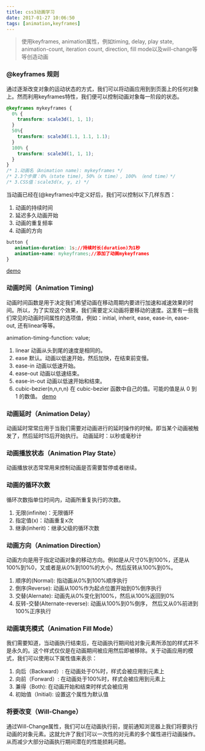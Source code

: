 ```yaml
---
title: css3动画学习
date: 2017-01-27 10:06:50
tags: [animation,keyframes]
---
```

> 使用keyframes, animation属性，例如timing, delay, play state, animation-count, iteration count, direction, fill mode以及will-change等等创造动画

<!-- more -->

### @keyframes 规则
通过逐渐改变对象的运动状态的方式，我们可以将动画应用到到页面上的任何对象上。然而利用keyframes特性，我们便可以控制动画对象每一阶段的状态。
```css
@keyframes mykeyframes {
  0% {
    transform: scale3d(1, 1, 1);
  }
  50%{
    transform: scale3d(1.1, 1.1, 1.1);
  }
  100% {
    transform: scale3d(1, 1, 1);
  }
}
/* 1.动画名（Animation name): mykeyframes */
/* 2.3个步骤：0%（state time), 50%（x time）, 100% （end time）*/
/* 3.CSS值：scale3d(x, y, z) */
```
当动画已经在(@keyframes)中定义好后，我们可以控制以下几样东西：
1. 动画的持续时间
2. 延迟多久动画开始
3. 动画的重复频率
4. 动画的方向
```css
button {
   animation-duration: 1s;//持续时长(duration)为1秒
   animation-name: mykeyframes;//添加了动画mykeyframes
}
```
[demo](http://codepen.io/lcq0202/pen/wJagdZ)

### 动画时间（Animation Timing)
动画时间函数是用于决定我们希望动画在移动周期内要进行加速和减速效果的时间。所以，为了实现这个效果，我们需要定义动画将要移动的速度。这里有一些我们常见的动画时间属性的选项值，例如：initial, inherit, ease, ease-in, ease-out, 还有linear等等。

animation-timing-function: value;

1. linear 动画从头到尾的速度是相同的。
2. ease 默认。动画以低速开始，然后加快，在结束前变慢。
3. ease-in 动画以低速开始。
4. ease-out 动画以低速结束。
5. ease-in-out 动画以低速开始和结束。
6. cubic-bezier(n,n,n,n) 在 cubic-bezier 函数中自己的值。可能的值是从 0 到 1 的数值。
[demo](http://codepen.io/lcq0202/pen/zZGNLz)

### 动画延时（Animation Delay）
动画延时常常应用于当我们需要对动画进行的延时操作的时候。即当某个动画被触发了，然后延时1S后开始执行。
动画延时：以秒或毫秒计

### 动画播放状态（Animation Play State）
动画播放状态常常用来控制动画是否需要暂停或者继续。

### 动画的循环次数
循环次数指单位时间内，动画所重复执行的次数。
1. 无限(infinite)：无限循环
2. 指定值(x)：动画重复x次
3. 继承(inherit)：继承父级的循环次数

### 动画方向（Animation Direction）
动画方向是用于指定动画对象的移动方向。例如是从尺寸0%到100%，还是从100%到%0，又或者是从0%到100%的大小，然后反转从100%到0%。
1. 顺序的(Normal): 指动画从0%到100%顺序执行
2. 倒序(Reverse): 动画从100%作为起点位置开始到0%倒序执行
3. 交替(Alernate): 动画先从0%变化到100%，然后从100%返回到0%
4. 反转-交替(Alternate-reverse): 动画从100%到0%倒序， 然后又从0%前进到100%正序执行

### 动画填充模式（Animation Fill Mode）
我们需要知道，当动画执行结束后，在动画执行期间给对象元素所添加的样式并不是永久的。这个样式仅仅是在动画期间被应用然后即被移除。关于动画应用的模式，我们可以使用以下属性值来表示：
1. 向后（Backward）: 在动画处于0%时，样式会被应用到元素上
2. 向前（Forward）: 在动画处于100%时，样式会被应用到元素上
3. 兼得（Both): 在动画开始和结束时样式会被应用
4. 初始值（Initial): 设置这个属性为默认值

### 将要改变（Will-Change）
通过Will-Change属性，我们可以在动画执行前，提前通知浏览器上我们将要执行动画的对象元素。这就允许了我们可以一次性的对元素的多个属性进行动画操作。从而减少大部分动画执行期间潜在的性能损耗问题。